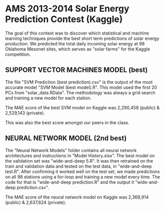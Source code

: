 # AMS 2013-2014 Solar Energy Prediction Contest (Kaggle)
The goal of this contest was to discover which statistical and machine learning techniques provide the best short term predictions of solar energy production. We  predicted the total daily incoming solar energy at 98 Oklahoma Mesonet sites, which serves as "solar farms" for the Kaggle competition.

## SUPPORT VECTOR MACHINES MODEL (best)
The file "SVM Prediction (best prediction).csv" is the output of the most accurate model "SVM Model (best model).R". This model used the first 20 PCs from "solar_data.RData". The methodology was always a grid search and training a new model for each station.

The MAE score of the best SVM model on Kaggle was 2,290,458 (public) & 2,529,143 (private).

This was also the best score amongst our peers in the class.


## NEURAL NETWORK MODEL (2nd best)
The "Neural Network Models" folder contains all neural network architectures and instructions in "Model History.xlsx". The best model on the validation set was "wide-and-deep 5.R". It was then retrained on the train and validation data and tested on the test data, in "wide-and-deep test.R". After confirming it worked well on the test set, we made predictions on all 98 stations using a for-loop and training a new model every time. The code for that is "wide-and-deep prediction.R" and the output it "wide-and-deep prediction.csv".

The MAE score of the neural network model on Kaggle was 2,368,914 (public) & 2,637,624 (private).
